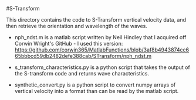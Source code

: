 #S-Transform



This directory contains the code to S-Transform vertical velocity data, and then retrieve the orientation and wavelength of the waves.

- nph_ndst.m is a matlab script written by Neil Hindley that I acquired off Corwin Wright's GitHub - I used this version: https://github.com/corwin365/MatlabFunctions/blob/3af8b4943874cc665bbbcd59db2482defe388cab/STransform/nph_ndst.m 

- s_transform_characteristics.py is a python script that takes the output of the S-transform code and returns wave characteristics.

- synthetic_convert.py is a python script to convert numpy arrays of vertical velocity into a format than can be read by the matlab script.